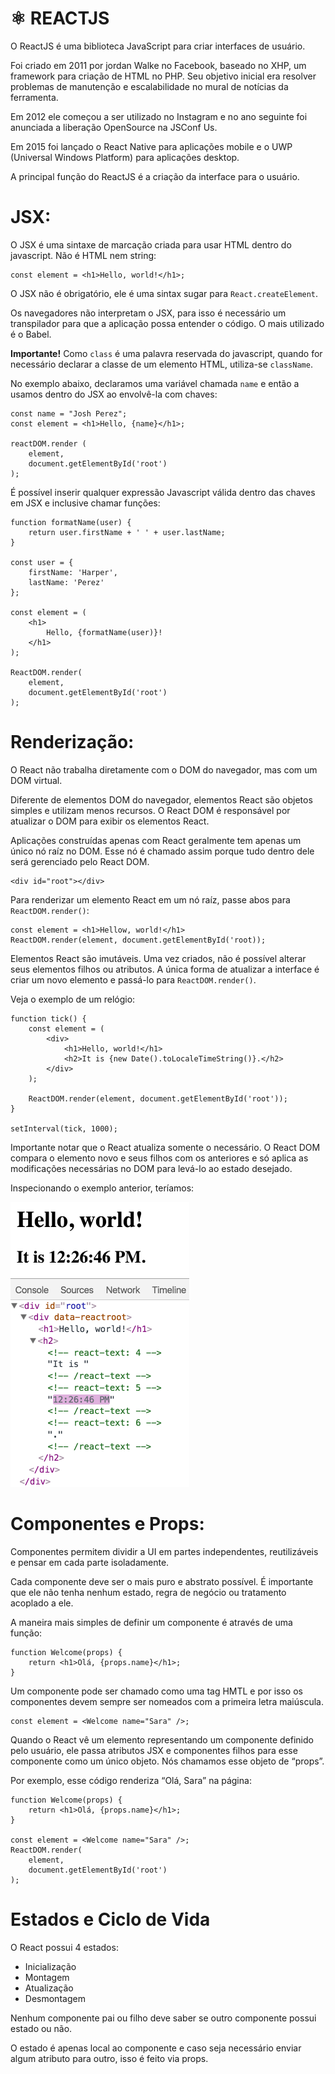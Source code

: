 # :atom_symbol: REACTJS

O ReactJS é uma biblioteca JavaScript para criar interfaces de usuário.

Foi criado em 2011 por jordan Walke no Facebook, baseado no XHP, um framework para criação de HTML no PHP. Seu objetivo inicial era resolver problemas de manutenção e escalabilidade no mural de notícias da ferramenta.

Em 2012 ele começou a ser utilizado no Instagram e no ano seguinte foi anunciada a liberação OpenSource na JSConf Us.

Em 2015 foi lançado o React Native para aplicações mobile e o UWP (Universal Windows Platform) para aplicações desktop.

A principal função do ReactJS é a criação da interface para o usuário.

# JSX:
O JSX é uma sintaxe de marcação criada para usar HTML dentro do javascript. Não é HTML nem string:

    const element = <h1>Hello, world!</h1>;

O JSX não é obrigatório, ele é uma sintax sugar para `React.createElement`.

Os navegadores não interpretam o JSX, para isso é necessário um transpilador para que a aplicação possa entender o código. O mais utilizado é o Babel.

**Importante!** Como `class` é uma palavra reservada do javascript, quando for necessário declarar a classe de um elemento HTML, utiliza-se `className`.

No exemplo abaixo, declaramos uma variável chamada `name` e então a usamos dentro do JSX ao envolvê-la com chaves:

    const name = "Josh Perez";
    const element = <h1>Hello, {name}</h1>;

    reactDOM.render (
        element,
        document.getElementById('root')
    );

É possível inserir qualquer expressão Javascript válida dentro das chaves em JSX e inclusive chamar funções:

    function formatName(user) {
        return user.firstName + ' ' + user.lastName;
    }

    const user = {
        firstName: 'Harper',
        lastName: 'Perez'
    };

    const element = (
        <h1>
            Hello, {formatName(user)}!
        </h1>
    );

    ReactDOM.render(
        element,
        document.getElementById('root')
    );

# Renderização:
O React não trabalha diretamente com o DOM do navegador, mas com um DOM virtual.

Diferente de elementos DOM do navegador, elementos React são objetos simples e utilizam menos recursos. O React DOM é responsável por atualizar o DOM para exibir os elementos React.

Aplicações construídas apenas com React geralmente tem apenas um único nó raíz no DOM. Esse nó é chamado assim porque tudo dentro dele será gerenciado pelo React DOM.

    <div id="root"></div>

Para renderizar um elemento React em um nó raíz, passe abos para `ReactDOM.render()`:
    
    const element = <h1>Hellow, world!</h1>
    ReactDOM.render(element, document.getElementById('root));

Elementos React são imutáveis. Uma vez criados, não é possível alterar seus elementos filhos ou atributos. A única forma de atualizar a interface é criar um novo elemento e passá-lo para `ReactDOM.render()`.

Veja o exemplo de um relógio:

    function tick() {
        const element = (
            <div>
                <h1>Hello, world!</h1>
                <h2>It is {new Date().toLocaleTimeString()}.</h2>
            </div>
        );

        ReactDOM.render(element, document.getElementById('root'));
    }

    setInterval(tick, 1000);

Importante notar que o React atualiza somente o necessário. O React DOM compara o elemento novo e seus filhos com os anteriores e só aplica as modificações necessárias no DOM para levá-lo ao estado desejado.

Inspecionando o exemplo anterior, teríamos:

![Atualização](react-js/react-dom-updates.gif)

# Componentes e Props:
Componentes permitem dividir a UI em partes independentes, reutilizáveis e pensar em cada parte isoladamente.

Cada componente deve ser o mais puro e abstrato possível. É importante que ele não tenha nenhum estado, regra de negócio ou tratamento acoplado a ele.

A maneira mais simples de definir um componente é através de uma função:

    function Welcome(props) {
        return <h1>Olá, {props.name}</h1>;
    }

Um componente pode ser chamado como uma tag HMTL e por isso os componentes devem sempre ser nomeados com a primeira letra maiúscula.

    const element = <Welcome name="Sara" />;

Quando o React vê um elemento representando um componente definido pelo usuário, ele passa atributos JSX e componentes filhos para esse componente como um único objeto. Nós chamamos esse objeto de  “props”.

Por exemplo, esse código renderiza “Olá, Sara” na página:

    function Welcome(props) {
        return <h1>Olá, {props.name}</h1>;
    }

    const element = <Welcome name="Sara" />;
    ReactDOM.render(
        element,
        document.getElementById('root')
    );

# Estados e Ciclo de Vida
O React possui 4 estados:
- Inicialização
- Montagem
- Atualização
- Desmontagem

Nenhum componente pai ou filho deve saber se outro componente possui estado ou não.

O estado é apenas local ao componente e caso seja necessário enviar algum atributo para outro, isso é feito via props.